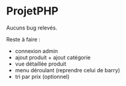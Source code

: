 # ProjetPHP

Aucuns bug relevés.

Reste à faire :

- connexion admin
- ajout produit + ajout catégorie
- vue détaillée produit
- menu déroulant (reprendre celui de barry)
- tri par prix (optionnel)
